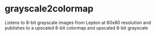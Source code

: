# grayscale2colormap
Listens to 8-bit grayscale images from Lepton at 60x80 resolution and publishes to a upscaled 8-bit colormap and upscaled 8-bit grayscale
